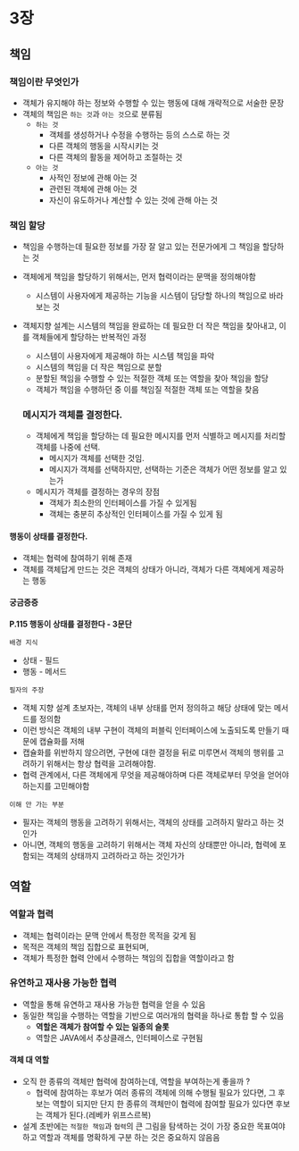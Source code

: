 # 3장

## 책임

### 책임이란 무엇인가

- 객체가 유지해야 하는 정보와 수행할 수 있는 행동에 대해 개략적으로 서술한 문장
- 객체의 책임은 `하는 것`과 `아는 것`으로 분류됨
  - `하는 것`
    - 객체를 생성하거나 수정을 수행하는 등의 스스로 하는 것
    - 다른 객체의 행동을 시작시키는 것
    - 다른 객체의 활동을 제어하고 조절하는 것
  - `아는 것`
    - 사적인 정보에 관해 아는 것
    - 관련된 객체에 관해 아는 것
    - 자신이 유도하거나 계산할 수 있는 것에 관해 아는 것

### 책임 할당

- 책임을 수행하는데 필요한 정보를 가장 잘 알고 있는 전문가에게 그 책임을 할당하는 것
- 객체에게 책임을 할당하기 위해서는, 먼저 협력이라는 문맥을 정의해야함
  - 시스템이 사용자에게 제공하는 기능을 시스템이 담당할 하나의 책임으로 바라 보는 것
- 객체지향 설계는 시스템의 책임을 완료하는 데 필요한 더 작은 책임을 찾아내고, 이를 객체들에게 할당하는 반복적인 과정

  - 시스템이 사용자에게 제공해야 하는 시스템 책임을 파악
  - 시스템의 책임을 더 작은 책임으로 분할
  - 분할된 책임을 수행할 수 있는 적절한 객체 또는 역할을 찾아 책임을 할당
  - 객체가 책임을 수행하던 중 이를 책임질 적절한 객체 또는 역할을 찾음

  ### 메시지가 객체를 결정한다.

  - 객체에게 책임을 할당하는 데 필요한 메시지를 먼저 식별하고 메시지를 처리할 객체를 나중에 선택.
    - 메시지가 객체를 선택한 것임.
    - 메시지가 객체를 선택하지만, 선택하는 기준은 객체가 어떤 정보를 알고 있는가
  - 메시지가 객체를 결정하는 경우의 장점
    - 객체가 최소한의 인터페이스를 가질 수 있게됨
    - 객체는 충분히 추상적인 인터페이스를 가질 수 있게 됨

#### 행동이 상태를 결정한다.

- 객체는 협력에 참여하기 위해 존재
- 객체를 객체답게 만드는 것은 객체의 상태가 아니라, 객체가 다른 객체에게 제공하는 행동

#### 궁금증증

**P.115 행동이 상태를 결정한다 - 3문단**

`배경 지식`

- 상태 - 필드
- 행동 - 메서드

`필자의 주장`

- 객체 지향 설계 초보자는, 객체의 내부 상태를 먼저 정의하고 해당 상태에 맞는 메서드를 정의함
- 이런 방식은 객체의 내부 구현이 객체의 퍼블릭 인터페이스에 노출되도록 만들기 때문에 캡슐화를 저해
- 캡슐화를 위반하지 않으려면, 구현에 대한 결정을 뒤로 미루면서 객체의 행위를 고려하기 위해서는 항상 협력을 고려해야함.
- 협력 관계에서, 다른 객체에게 무엇을 제공해야하며 다른 객체로부터 무엇을 얻어야 하는지를 고민해야함

`이해 안 가는 부분`

- 필자는 객체의 행동을 고려하기 위해서는, 객체의 상태를 고려하지 말라고 하는 것인가
- 아니면, 객체의 행동을 고려하기 위해서는 객체 자신의 상태뿐만 아니라, 협력에 포함되는 객체의 상태까지 고려하라고 하는 것인가가

## 역할

### 역할과 협력

- 객체는 협력이라는 문맥 안에서 특정한 목적을 갖게 됨
- 목적은 객체의 책임 집합으로 표현되며,
- 객체가 특정한 협력 안에서 수행하는 책임의 집합을 역할이라고 함

### 유연하고 재사용 가능한 협력

- 역할을 통해 유연하고 재사용 가능한 협력을 얻을 수 있음
- 동일한 책임을 수행하는 역할을 기반으로 여러개의 협력을 하나로 통합 할 수 있음
  - **역할은 객체가 참여할 수 있는 일종의 슬롯**
  - 역할은 JAVA에서 추상클래스, 인터페이스로 구현됨

#### 객체 대 역할

- 오직 한 종류의 객체만 협력에 참여하는데, 역할을 부여하는게 좋을까 ?
  - 협력에 참여하는 후보가 여러 종류의 객체에 의해 수행될 필요가 있다면, 그 후보는 역할이 되지만 단지 한 종류의 객체만이 협력에 참여할 필요가 있다면 후보는 객체가 된다.(레베카 위프스르복)
- 설계 초반에는 `적절한 책임`과 `협력`의 큰 그림을 탐색하는 것이 가장 중요한 목표여야하고 역할과 객체를 명확하게 구분 하는 것은 중요하지 않음음
